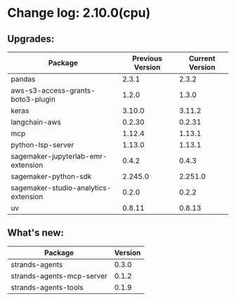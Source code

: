 # Change log: 2.10.0(cpu)

## Upgrades: 

Package | Previous Version | Current Version
---|---|---
pandas|2.3.1|2.3.2
aws-s3-access-grants-boto3-plugin|1.2.0|1.3.0
keras|3.10.0|3.11.2
langchain-aws|0.2.30|0.2.31
mcp|1.12.4|1.13.1
python-lsp-server|1.13.0|1.13.1
sagemaker-jupyterlab-emr-extension|0.4.2|0.4.3
sagemaker-python-sdk|2.245.0|2.251.0
sagemaker-studio-analytics-extension|0.2.0|0.2.2
uv|0.8.11|0.8.13

## What's new: 

Package | Version 
---|---
strands-agents|0.3.0
strands-agents-mcp-server|0.1.2
strands-agents-tools|0.1.9
